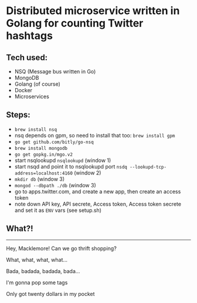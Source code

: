 # Distributed microservice written in Golang for counting Twitter hashtags 

## Tech used:
- NSQ (Message bus written in Go)
- MongoDB
- Golang (of course)
- Docker 
- Microservices


## Steps:
- `brew install nsq`
- nsq depends on gpm, so need to install that too: `brew install gpm`
- `go get github.com/bitly/go-nsq`
- `brew install mongodb`
- `go get gopkg.in/mgo.v2`
- start nsqlookupd `nsqlookupd` (window 1)
- start nsqd and point it to nsqlookupd port `nsdq --lookupd-tcp-address=localhost:4160` (window 2)
- `mkdir db` (window 3)
- `mongod --dbpath ./db` (window 3)
- go to apps.twitter.com, and create a new app, then create an access token
- note down API key, API secrete, Access token, Access token secrete and set it as `ENV` vars (see setup.sh)

## What?!
----------

Hey, Macklemore! Can we go thrift shopping?

What, what, what, what... 

Bada, badada, badada, bada...

I'm gonna pop some tags

Only got twenty dollars in my pocket
